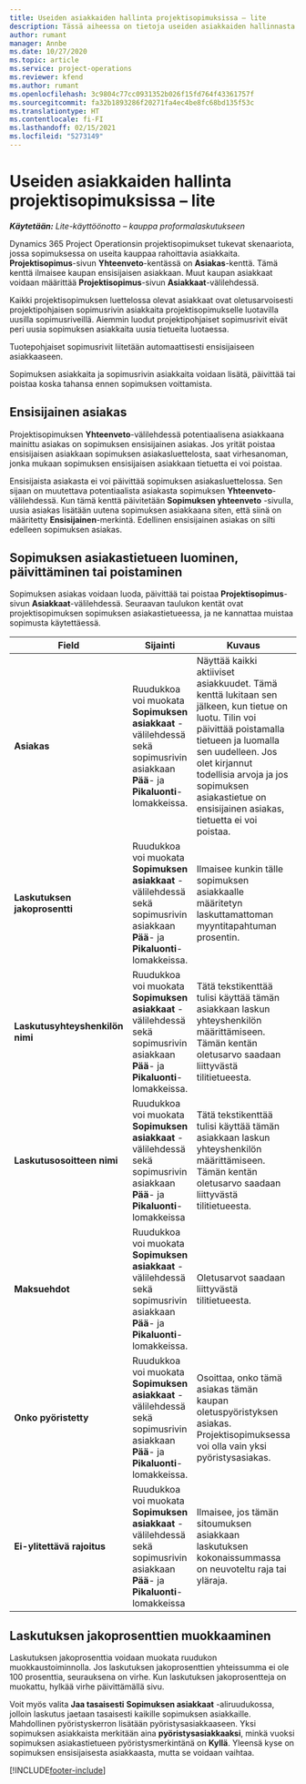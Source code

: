 ```yaml
---
title: Useiden asiakkaiden hallinta projektisopimuksissa – lite
description: Tässä aiheessa on tietoja useiden asiakkaiden hallinnasta projektisopimuksissa.
author: rumant
manager: Annbe
ms.date: 10/27/2020
ms.topic: article
ms.service: project-operations
ms.reviewer: kfend
ms.author: rumant
ms.openlocfilehash: 3c9804c77cc0931352b026f15fd764f43361757f
ms.sourcegitcommit: fa32b1893286f20271fa4ec4be8fc68bd135f53c
ms.translationtype: HT
ms.contentlocale: fi-FI
ms.lasthandoff: 02/15/2021
ms.locfileid: "5273149"
---
```

# <a name="manage-multiple-customers-on-project-contracts---lite"></a>Useiden asiakkaiden hallinta projektisopimuksissa – lite

_**Käytetään:** Lite-käyttöönotto – kauppa proformalaskutukseen_

Dynamics 365 Project Operationsin projektisopimukset tukevat skenaariota, jossa sopimuksessa on useita kauppaa rahoittavia asiakkaita. **Projektisopimus**-sivun **Yhteenveto**-kentässä on **Asiakas**-kenttä. Tämä kenttä ilmaisee kaupan ensisijaisen asiakkaan. Muut kaupan asiakkaat voidaan määrittää **Projektisopimus**-sivun **Asiakkaat**-välilehdessä.

Kaikki projektisopimuksen luettelossa olevat asiakkaat ovat oletusarvoisesti projektipohjaisen sopimusrivin asiakkaita projektisopimukselle luotavilla uusilla sopimusriveillä. Aiemmin luodut projektipohjaiset sopimusrivit eivät peri uusia sopimuksen asiakkaita uusia tietueita luotaessa.

Tuotepohjaiset sopimusrivit liitetään automaattisesti ensisijaiseen asiakkaaseen.

Sopimuksen asiakkaita ja sopimusrivin asiakkaita voidaan lisätä, päivittää tai poistaa koska tahansa ennen sopimuksen voittamista.

## <a name="primary-customer"></a>Ensisijainen asiakas

Projektisopimuksen **Yhteenveto**-välilehdessä potentiaalisena asiakkaana mainittu asiakas on sopimuksen ensisijainen asiakas. Jos yrität poistaa ensisijaisen asiakkaan sopimuksen asiakasluettelosta, saat virhesanoman, jonka mukaan sopimuksen ensisijaisen asiakkaan tietuetta ei voi poistaa.

Ensisijaista asiakasta ei voi päivittää sopimuksen asiakasluettelossa. Sen sijaan on muutettava potentiaalista asiakasta sopimuksen **Yhteenveto**-välilehdessä. Kun tämä kenttä päivitetään **Sopimuksen yhteenveto** -sivulla, uusia asiakas lisätään uutena sopimuksen asiakkaana siten, että siinä on määritetty **Ensisijainen**-merkintä. Edellinen ensisijainen asiakas on silti edelleen sopimuksen asiakas.

## <a name="create-update-or-delete-a-contract-customer-record"></a>Sopimuksen asiakastietueen luominen, päivittäminen tai poistaminen

Sopimuksen asiakas voidaan luoda, päivittää tai poistaa **Projektisopimus**-sivun **Asiakkaat**-välilehdessä. Seuraavan taulukon kentät ovat projektisopimuksen sopimuksen asiakastietueessa, ja ne kannattaa muistaa sopimusta käytettäessä.

| Field | Sijainti | Kuvaus | Loppupään vaikutus |
| --- | --- | --- | --- |
| **Asiakas** | Ruudukkoa voi muokata **Sopimuksen asiakkaat** -välilehdessä sekä sopimusrivin asiakkaan **Pää**- ja **Pikaluonti**-lomakkeissa. | Näyttää kaikki aktiiviset asiakkuudet. Tämä kenttä lukitaan sen jälkeen, kun tietue on luotu. Tilin voi päivittää poistamalla tietueen ja luomalla sen uudelleen. Jos olet kirjannut todellisia arvoja ja jos sopimuksen asiakastietue on ensisijainen asiakas, tietuetta ei voi poistaa. | Sopimuksen asiakkaat kopioidaan sopimusrivin asiakkaina sopimusriviä luotaessa. |
| **Laskutuksen jakoprosentti** | Ruudukkoa voi muokata **Sopimuksen asiakkaat** -välilehdessä sekä sopimusrivin asiakkaan **Pää**- ja **Pikaluonti**-lomakkeissa. | Ilmaisee kunkin tälle sopimuksen asiakkaalle määritetyn laskuttamattoman myyntitapahtuman prosentin. | Kopioidaan uusille sopimusriveille ja uusien sopimusrivien projektinsopimusrivin asiakkaille. |
| **Laskutusyhteyshenkilön nimi** | Ruudukkoa voi muokata **Sopimuksen asiakkaat** -välilehdessä sekä sopimusrivin asiakkaan **Pää**- ja **Pikaluonti**-lomakkeissa. | Tätä tekstikenttää tulisi käyttää tämän asiakkaan laskun yhteyshenkilön määrittämiseen. Tämän kentän oletusarvo saadaan liittyvästä tilitietueesta. | Kopioidaan tälle asiakkaalle luodun laskun **Laskutusyhteyshenkilön nimi** -kenttään. |
| **Laskutusosoitteen nimi** | Ruudukkoa voi muokata **Sopimuksen asiakkaat** -välilehdessä sekä sopimusrivin asiakkaan **Pää**- ja **Pikaluonti**-lomakkeissa | Tätä tekstikenttää tulisi käyttää tämän asiakkaan laskun yhteyshenkilön määrittämiseen. Tämän kentän oletusarvo saadaan liittyvästä tilitietueesta. | Kopioidaan tälle asiakkaalle luodun laskun **Laskutusyhteyshenkilön nimi** -kenttään. |
| **Maksuehdot** | Ruudukkoa voi muokata **Sopimuksen asiakkaat** -välilehdessä sekä sopimusrivin asiakkaan **Pää**- ja **Pikaluonti**-lomakkeissa. | Oletusarvot saadaan liittyvästä tilitietueesta. | Kopioidaan tälle asiakkaalle luodun laskun **Laskutusyhteyshenkilön nimi** -kenttään. |
| **Onko pyöristetty** | Ruudukkoa voi muokata **Sopimuksen asiakkaat** -välilehdessä sekä sopimusrivin asiakkaan **Pää**- ja **Pikaluonti**-lomakkeissa. | Osoittaa, onko tämä asiakas tämän kaupan oletuspyöristyksen asiakas. Projektisopimuksessa voi olla vain yksi pyöristysasiakas. | Kun kustannusten ja laskuttamattoman myynnin määrän jako johtaa pyöristyseroon, kyseistä eroa käytetään tähän asiakkaaseen yhdistävässä todellisessa arvossa. |
| **Ei-ylitettävä rajoitus** | Ruudukkoa voi muokata **Sopimuksen asiakkaat** -välilehdessä sekä sopimusrivin asiakkaan **Pää**- ja **Pikaluonti**-lomakkeissa | Ilmaisee, jos tämän sitoumuksen asiakkaan laskutuksen kokonaissummassa on neuvoteltu raja tai yläraja. | Sopimuksen asiakastasolla määritetty **Ei-ylitettävä rajoitus** arvioidaan tähän sopimuksen asiakkaaseen viittaavassa **Laskuttamattoman myynnin todelliset arvot** -kohdassa. |

## <a name="edit-billing-split-percentages"></a>Laskutuksen jakoprosenttien muokkaaminen

Laskutuksen jakoprosenttia voidaan muokata ruudukon muokkaustoiminnolla. Jos laskutuksen jakoprosenttien yhteissumma ei ole 100 prosenttia, seurauksena on virhe. Kun laskutuksen jakoprosentteja on muokattu, hylkää virhe päivittämällä sivu.

Voit myös valita **Jaa tasaisesti** **Sopimuksen asiakkaat** -aliruudukossa, jolloin laskutus jaetaan tasaisesti kaikille sopimuksen asiakkaille. Mahdollinen pyöristyskerron lisätään pyöristysasiakkaaseen. Yksi sopimuksen asiakkaista merkitään aina **pyöristysasiakkaaksi**, minkä vuoksi sopimuksen asiakastietueen pyöristysmerkintänä on **Kyllä**. Yleensä kyse on sopimuksen ensisijaisesta asiakkaasta, mutta se voidaan vaihtaa.


[!INCLUDE[footer-include](../../includes/footer-banner.md)]